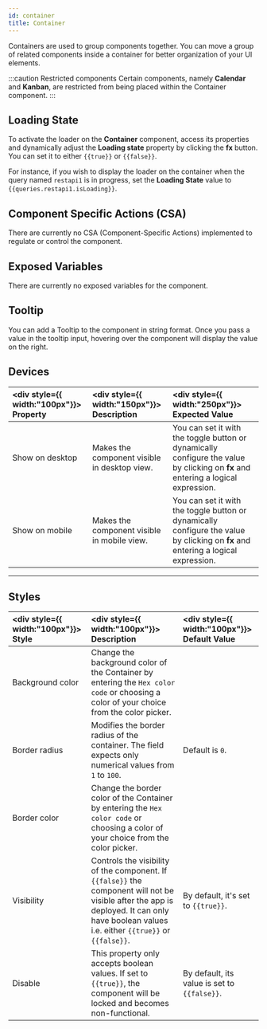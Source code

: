 ```yaml
---
id: container
title: Container
---
```


Containers are used to group components together. You can move a group of related components inside a container for better organization of your UI elements.

:::caution Restricted components
Certain components, namely **Calendar** and **Kanban**, are restricted from being placed within the Container component.
:::

## Loading State

To activate the loader on the **Container** component, access its properties and dynamically adjust the **Loading state** property by clicking the **fx** button. You can set it to either `{{true}}` or `{{false}}`.

For instance, if you wish to display the loader on the container when the query named `restapi1` is in progress, set the **Loading State** value to `{{queries.restapi1.isLoading}}`.

## Component Specific Actions (CSA)

There are currently no CSA (Component-Specific Actions) implemented to regulate or control the component.

## Exposed Variables

There are currently no exposed variables for the component.

## Tooltip

You can add a Tooltip to the component in string format. Once you pass a value in the tooltip input, hovering over the component will display the value on the right.

## Devices

|<div style={{ width:"100px"}}> Property </div> | <div style={{ width:"150px"}}> Description </div> | <div style={{ width:"250px"}}> Expected Value </div>|
|:---------- |:----------- |:----------|
| Show on desktop | Makes the component visible in desktop view. | You can set it with the toggle button or dynamically configure the value by clicking on **fx** and entering a logical expression. |
| Show on mobile | Makes the component visible in mobile view. | You can set it with the toggle button or dynamically configure the value by clicking on **fx** and entering a logical expression. |

---

## Styles

| <div style={{ width:"100px"}}> Style </div> | <div style={{ width:"100px"}}> Description </div> | <div style={{ width:"100px"}}> Default Value </div> |
|:----------- |:----------- |:---------|
| Background color |  Change the background color of the Container by entering the `Hex color code` or choosing a color of your choice from the color picker. | |
| Border radius | Modifies the border radius of the container. The field expects only numerical values from `1` to `100`.| Default is `0`. |
| Border color |  Change the border color of the Container by entering the `Hex color code` or choosing a color of your choice from the color picker. | |
| Visibility | Controls the visibility of the component. If `{{false}}` the component will not be visible after the app is deployed. It can only have boolean values i.e. either `{{true}}` or `{{false}}`. | By default, it's set to `{{true}}`. |
| Disable |  This property only accepts boolean values. If set to `{{true}}`, the component will be locked and becomes non-functional. | By default, its value is set to `{{false}}`. |




